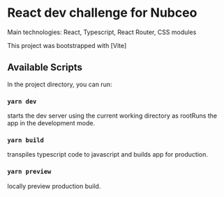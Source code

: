 # React dev challenge for Nubceo

Main technologies: React, Typescript, React Router, CSS modules

This project was bootstrapped with [Vite]

## Available Scripts

In the project directory, you can run:

### `yarn dev`

starts the dev server using the current working directory as rootRuns the app in the development mode.<br />

### `yarn build`

transpiles typescript code to javascript and builds app for production.

### `yarn preview`

locally preview production build.
